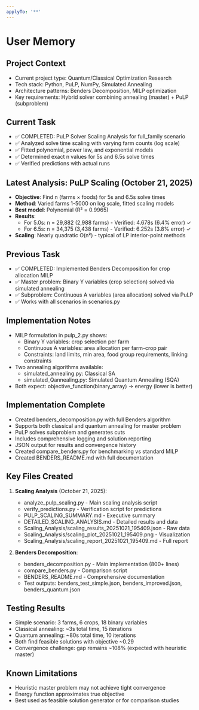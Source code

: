 ```yaml
---
applyTo: '**'
---
```


# User Memory

## Project Context
- Current project type: Quantum/Classical Optimization Research
- Tech stack: Python, PuLP, NumPy, Simulated Annealing
- Architecture patterns: Benders Decomposition, MILP optimization
- Key requirements: Hybrid solver combining annealing (master) + PuLP (subproblem)

## Current Task
- ✅ COMPLETED: PuLP Solver Scaling Analysis for full_family scenario
- ✅ Analyzed solve time scaling with varying farm counts (log scale)
- ✅ Fitted polynomial, power law, and exponential models
- ✅ Determined exact n values for 5s and 6.5s solve times
- ✅ Verified predictions with actual runs

## Latest Analysis: PuLP Scaling (October 21, 2025)
- **Objective**: Find n (farms × foods) for 5s and 6.5s solve times
- **Method**: Varied farms 1-5000 on log scale, fitted scaling models
- **Best model**: Polynomial (R² = 0.9965)
- **Results**:
  - For 5.0s: n = 29,882 (2,988 farms) - Verified: 4.678s (6.4% error) ✓
  - For 6.5s: n = 34,375 (3,438 farms) - Verified: 6.252s (3.8% error) ✓
- **Scaling**: Nearly quadratic O(n²) - typical of LP interior-point methods

## Previous Task
- ✅ COMPLETED: Implemented Benders Decomposition for crop allocation MILP
- ✅ Master problem: Binary Y variables (crop selection) solved via simulated annealing
- ✅ Subproblem: Continuous A variables (area allocation) solved via PuLP
- ✅ Works with all scenarios in scenarios.py

## Implementation Notes
- MILP formulation in pulp_2.py shows:
  - Binary Y variables: crop selection per farm
  - Continuous A variables: area allocation per farm-crop pair
  - Constraints: land limits, min area, food group requirements, linking constraints
- Two annealing algorithms available:
  - simulated_annealing.py: Classical SA
  - simulated_Qannealing.py: Simulated Quantum Annealing (SQA)
- Both expect: objective_function(binary_array) -> energy (lower is better)

## Implementation Complete
- Created benders_decomposition.py with full Benders algorithm
- Supports both classical and quantum annealing for master problem
- PuLP solves subproblem and generates cuts
- Includes comprehensive logging and solution reporting
- JSON output for results and convergence history
- Created compare_benders.py for benchmarking vs standard MILP
- Created BENDERS_README.md with full documentation

## Key Files Created
1. **Scaling Analysis** (October 21, 2025):
   - analyze_pulp_scaling.py - Main scaling analysis script
   - verify_predictions.py - Verification script for predictions
   - PULP_SCALING_SUMMARY.md - Executive summary
   - DETAILED_SCALING_ANALYSIS.md - Detailed results and data
   - Scaling_Analysis/scaling_results_20251021_195409.json - Raw data
   - Scaling_Analysis/scaling_plot_20251021_195409.png - Visualization
   - Scaling_Analysis/scaling_report_20251021_195409.md - Full report

2. **Benders Decomposition**:
   - benders_decomposition.py - Main implementation (800+ lines)
   - compare_benders.py - Comparison script
   - BENDERS_README.md - Comprehensive documentation
   - Test outputs: benders_test_simple.json, benders_improved.json, benders_quantum.json

## Testing Results
- Simple scenario: 3 farms, 6 crops, 18 binary variables
- Classical annealing: ~3s total time, 15 iterations
- Quantum annealing: ~80s total time, 10 iterations  
- Both find feasible solutions with objective ~0.29
- Convergence challenge: gap remains ~108% (expected with heuristic master)

## Known Limitations
- Heuristic master problem may not achieve tight convergence
- Energy function approximates true objective
- Best used as feasible solution generator or for comparison studies
